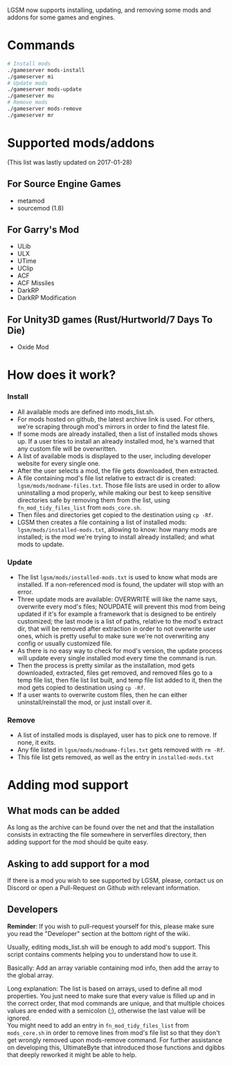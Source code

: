 LGSM now supports installing, updating, and removing some mods and addons for some games and engines.

# Commands

````bash
# Install mods
./gameserver mods-install
./gameserver mi
# Update mods
./gameserver mods-update
./gameserver mu
# Remove mods
./gameserver mods-remove
./gameserver mr
````

# Supported mods/addons

(This list was lastly updated on 2017-01-28)

## For Source Engine Games
* metamod
* sourcemod (1.8)

## For Garry's Mod
* ULib
* ULX
* UTime
* UClip
* ACF
* ACF Missiles
* DarkRP
* DarkRP Modification

## For Unity3D games (Rust/Hurtworld/7 Days To Die)
* Oxide Mod

# How does it work?

### Install
* All available mods are defined into mods_list.sh.  
* For mods hosted on github, the latest archive link is used. For others, we're scraping through mod's mirrors in order to find the latest file.  
* If some mods are already installed, then a list of installed mods shows up. If a user tries to install an already installed mod, he's warned that any custom file will be overwritten.  
* A list of available mods is displayed to the user, including developer website for every single one.  
* After the user selects a mod, the file gets downloaded, then extracted.  
* A file containing mod's file list relative to extract dir is created: `lgsm/mods/modname-files.txt`. Those file lists are used in order to allow uninstalling a mod properly, while making our best to keep sensitive directories safe by removing them from the list, using `fn_mod_tidy_files_list` from `mods_core.sh`.
* Then files and directories get copied to the destination using `cp -Rf`.
* LGSM then creates a file containing a list of installed mods: `lgsm/mods/installed-mods.txt`, allowing to know: how many mods are installed; is the mod we're trying to install already installed; and what mods to update. 

### Update
* The list `lgsm/mods/installed-mods.txt` is used to know what mods are installed. If a non-referenced mod is found, the updater will stop with an error.
* Three update mods are available: OVERWRITE will like the name says, overwrite every mod's files; NOUPDATE will prevent this mod from being updated if it's for example a framework that is designed to be entirely customized; the last mode is a list of paths, relative to the mod's extract dir, that will be removed after extraction in order to not overwrite user ones, which is pretty useful to make sure we're not overwriting any config or usually customized file.
* As there is no easy way to check for mod's version, the update process will update every single installed mod every time the command is run.  
* Then the process is pretty similar as the installation, mod gets downloaded, extracted, files get removed, and removed files go to a temp file list, then file list list built, and temp file list added to it, then the mod gets copied to destination using `cp -Rf`.
* If a user wants to overwrite custom files, then he can either uninstall/reinstall the mod, or just install over it.

### Remove
* A list of installed mods is displayed, user has to pick one to remove. If none, it exits.
* Any file listed in `lgsm/mods/modname-files.txt` gets removed with `rm -Rf`.
* This file list gets removed, as well as the entry in `installed-mods.txt`

# Adding mod support

## What mods can be added
As long as the archive can be found over the net and that the installation consists in extracting the file somewhere in serverfiles directory, then adding support for the mod should be quite easy. 

## Asking to add support for a mod
If there is a mod you wish to see supported by LGSM, please, contact us on Discord or open a Pull-Request on Github with relevant information.

## Developers

**Reminder**: If you wish to pull-request yourself for this, please make sure you read the "Developer" section at the bottom right of the wiki.

Usually, editing mods_list.sh will be enough to add mod's support. This script contains comments helping you to understand how to use it.  

Basically: Add an array variable containing mod info, then add the array to the global array.

Long explanation: The list is based on arrays, used to define all mod properties. You just need to make sure that every value is filled up and in the correct order, that mod commands are unique, and that multiple choices values are ended with a semicolon (;), otherwise the last value will be ignored.  
You might need to add an entry in `fn_mod_tidy_files_list` from `mods_core.sh` in order to remove lines from mod's file list so that they don't get wrongly removed upon mods-remove command. For further assistance on developing this, UltimateByte that introduced those functions and dgibbs that deeply reworked it might be able to help.